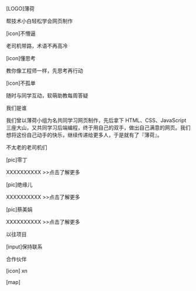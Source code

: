 [LOGO]薄荷

帮技术小白轻松学会网页制作



[icon]不懵逼

老司机带路，术语不再高冷

[icon]懂思考

教你像工程师一样，先思考再行动

[icon]不孤单

随时与同学互动，软萌助教每周答疑



我们是谁

我们曾以薄荷小组为名共同学习网页制作，先后拿下 HTML、CSS、JavaScript 三座大山，又共同学习后端编程，终于用自己的双手，做出自己满意的网页。我们想将这份自己动手的快乐，继续传递给更多人，于是就有了『薄荷』。



不太老的老司机们

[pic]零丁

XXXXXXXXXX >>点击了解更多

[pic]绝缘儿

XXXXXXXXXX >>点击了解更多

[pic]蔡美娟

XXXXXXXXXX >>点击了解更多



以往项目



[input]保持联系



合作伙伴

[icon] xn



[map]



